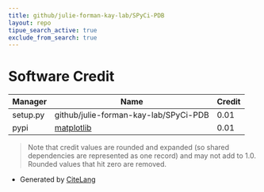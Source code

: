 ```yaml
---
title: github/julie-forman-kay-lab/SPyCi-PDB
layout: repo
tipue_search_active: true
exclude_from_search: true
---
```

# Software Credit

|Manager|Name|Credit|
|-------|----|------|
|setup.py|github/julie-forman-kay-lab/SPyCi-PDB|0.01|
|pypi|[matplotlib](https://matplotlib.org)|0.01|


> Note that credit values are rounded and expanded (so shared dependencies are represented as one record) and may not add to 1.0. Rounded values that hit zero are removed.


- Generated by [CiteLang](https://github.com/vsoch/citelang)
